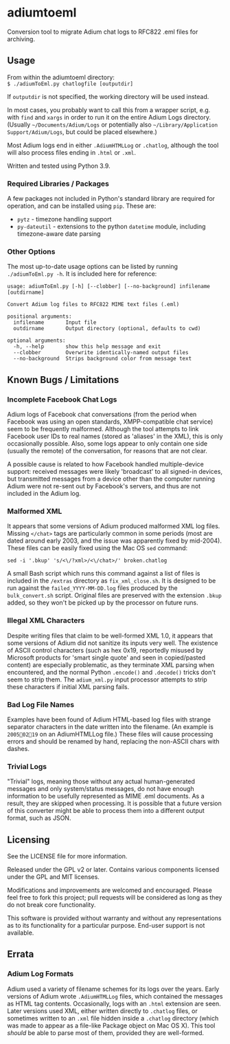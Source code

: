 # adiumtoeml

Conversion tool to migrate Adium chat logs to RFC822 .eml files for archiving.

## Usage

From within the adiumtoeml directory:   
`$ ./adiumToEml.py chatlogfile [outputdir]`

If `outputdir` is not specified, the working directory will be used instead.

In most cases, you probably want to call this from a wrapper script, e.g. with `find` and `xargs` in order to run it on the entire Adium Logs directory.
(Usually `~/Documents/Adium/Logs` or potentially also `~/Library/Application Support/Adium/Logs`, but could be placed elsewhere.)

Most Adium logs end in either `.AdiumHTMLLog` or `.chatlog`, although the tool will also process files ending in `.html` or `.xml`.

Written and tested using Python 3.9.

### Required Libraries / Packages

A few packages not included in Python's standard library are required for operation, and can be installed using `pip`.
These are:

* `pytz` - timezone handling support
* `py-dateutil` - extensions to the python `datetime` module, including timezone-aware date parsing

### Other Options

The most up-to-date usage options can be listed by running `./adiumToEml.py -h`.
It is included here for reference:
```
usage: adiumToEml.py [-h] [--clobber] [--no-background] infilename [outdirname]

Convert Adium log files to RFC822 MIME text files (.eml)

positional arguments:
  infilename       Input file
  outdirname       Output directory (optional, defaults to cwd)

optional arguments:
  -h, --help       show this help message and exit
  --clobber        Overwrite identically-named output files
  --no-background  Strips background color from message text
```

## Known Bugs / Limitations

### Incomplete Facebook Chat Logs

Adium logs of Facebook chat conversations (from the period when Facebook was using an open standards, XMPP-compatible chat service) seem to be frequently malformed.
Although the tool attempts to link Facebook user IDs to real names (stored as 'aliases' in the XML), this is only occasionally possible.
Also, some logs appear to only contain one side (usually the remote) of the conversation, for reasons that are not clear.

A possible cause is related to how Facebook handled multiple-device support: received messages were likely 'broadcast' to all signed-in devices, but transmitted messages from a device other than the computer running Adium were not re-sent out by Facebook's servers, and thus are not included in the Adium log.

### Malformed XML

It appears that some versions of Adium produced malformed XML log files.
Missing `</chat>` tags are particularly common in some periods (most are dated around early 2003, and the issue was apparently fixed by mid-2004).
These files can be easily fixed using the Mac OS `sed` command:

    sed -i '.bkup' 's/<\/?xml>/<\/chat>/' broken.chatlog

A small Bash script which runs this command against a list of files is included in the `/extras` directory as `fix_xml_close.sh`.
It is designed to be run against the `failed_YYYY-MM-DD.log` files produced by the `bulk_convert.sh` script.
Original files are preserved with the extension `.bkup` added, so they won't be picked up by the processor on future runs.

### Illegal XML Characters

Despite writing files that claim to be well-formed XML 1.0, it appears that some versions of Adium did not sanitize its inputs very well.
The existence of ASCII control characters (such as hex 0x19, reportedly misused by Microsoft products for 'smart single quote' and seen in copied/pasted content) are especially problematic, as they terminate XML parsing when encountered, and the normal Python `.encode()` and `.decode()` tricks don't seem to strip them.
The `adium_xml.py` input processor attempts to strip these characters if initial XML parsing fails.

### Bad Log File Names

Examples have been found of Adium HTML-based log files with strange separator characters in the date written into the filename.
(An example is `20050219` on an AdiumHTMLLog file.)
These files will cause processing errors and should be renamed by hand, replacing the non-ASCII chars with dashes.

### Trivial Logs

"Trivial" logs, meaning those without any actual human-generated messages and only system/status messages, do not have enough information to be usefully represented as MIME .eml documents.
As a result, they are skipped when processing.
It is possible that a future version of this converter might be able to process them into a different output format, such as JSON.

## Licensing

See the LICENSE file for more information.

Released under the GPL v2 or later. Contains various components licensed under the GPL and MIT licenses.

Modifications and improvements are welcomed and encouraged.
Please feel free to fork this project; pull requests will be considered as long as they do not break core functionality.

This software is provided without warranty and without any representations as to its functionality for a particular purpose.
End-user support is not available. 

## Errata

### Adium Log Formats

Adium used a variety of filename schemes for its logs over the years.
Early versions of Adium wrote `.AdiumHTMLLog` files, which contained the messages as HTML tag contents.  Occasionally, logs with an `.html` extension are seen.
Later versions used XML, either written directly to `.chatlog` files, or sometimes written to an `.xml` file hidden inside a `.chatlog` directory (which was made to appear as a file-like Package object on Mac OS X).
This tool _should_ be able to parse most of them, provided they are well-formed.
